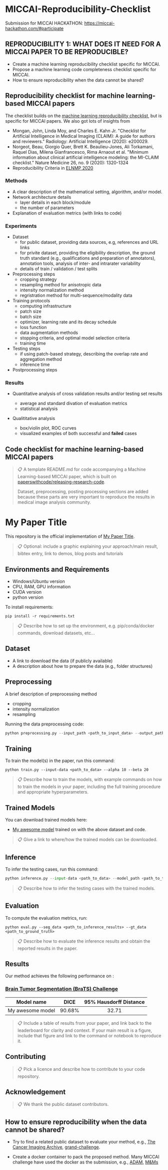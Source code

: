 # MICCAI-Reproducibility-Checklist
Submission for MICCAI HACKATHON: https://miccai-hackathon.com/#participate

## REPRODUCIBILITY 1: WHAT DOES IT NEED FOR A MICCAI PAPER TO BE REPRODUCIBLE?
- Create a machine learning reproducibility checklist specific for MICCAI.
- Propose a machine learning code completeness checklist specific for MICCAI.
- How to ensure reproducibility when the data cannot be shared?

## Reproducibility checklist for machine learning-based MICCAI papers

The checklist builds on the [machine learning reproducibility checklist](https://www.cs.mcgill.ca/~jpineau/ReproducibilityChecklist.pdf), but is specific for MICCAI papers.
We also got lots of insights from

- Mongan, John, Linda Moy, and Charles E. Kahn Jr. "Checklist for Artificial Intelligence in Medical Imaging (CLAIM): A guide for authors and reviewers." Radiology: Artificial Intelligence (2020): e200029.
- Norgeot, Beau, Giorgio Quer, Brett K. Beaulieu-Jones, Ali Torkamani, Raquel Dias, Milena Gianfrancesco, Rima Arnaout et al. "Minimum information about clinical artificial intelligence modeling: the MI-CLAIM checklist." Nature Medicine 26, no. 9 (2020): 1320-1324
- Reproducibility Criteria in [ELNMP 2020](https://2020.emnlp.org/call-for-papers)

### Methods

- A clear description of the mathematical setting, algorithm, and/or model.
- Network architecture details
    - layer details in each block/module
    - the number of parameters
- Explanation of evaluation metrics (with links to code)

### Experiments

- Dataset
    - for public dataset, providing data sources, e.g, references and URL links
    - for privite dataset, providing the eligibility description, the ground truth standard (e.g., qualifications and preparation of annotators), annotation tools, analysis of inter- and intrarater variability
    - details of train / validation / test splits
- Preprocessing steps
    - cropping strategy
    - resampling method for anisotropic data
    - intensity normalization method
    - regristration method for multi-sequence/modality data
- Training protocols
    - computing infrastructure
    - patch size
    - batch size
    - optimizer, learning rate and its decay schedule 
    - loss function 
    - data augmentation methods
    - stopping criteria, and optimal model selection criteria
    - training time
- Testing steps
    - if using patch-based strategy, describing the overlap rate and aggregation method
    - inference time
- Postprocessing steps

### Results
- Quantitative analysis of cross validation results and/or testing set results
    - average and standard divation of evaluation metrics
    - statistical analysis

- Qualititative analysis
    - box/violin plot, ROC curves
    - visualized examples of both successful and **failed** cases


## Code checklist for machine learning-based MICCAI papers
>📋  A template README.md for code accompanying a Machine Learning-based MICCAI paper, which is built on [paperswithcode/releasing-research-code](https://github.com/paperswithcode/releasing-research-code).
>
>Dataset, preprocessing, posting processing sections are added because these parts are very important to reproduce the results in medical image analysis community.

# My Paper Title

This repository is the official implementation of [My Paper Title](TBA). 

>📋  Optional: include a graphic explaining your approach/main result, bibtex entry, link to demos, blog posts and tutorials



## Environments and Requirements

- Windows/Ubuntu version
- CPU, RAM, GPU information
- CUDA version
- python version

To install requirements:

```setup
pip install -r requirements.txt
```

>📋  Describe how to set up the environment, e.g. pip/conda/docker commands, download datasets, etc...



## Dataset

- A link to download the data (if publicly available)
- A description about how to prepare the data (e.g., folder structures)

## Preprocessing

A brief description of preprocessing method

- cropping
- intensity normalization
- resampling

Running the data preprocessing code:

```python
python preprocessing.py --input_path <path_to_input_data> --output_path <path_to_output_data>
```

## Training

To train the model(s) in the paper, run this command:

```train
python train.py --input-data <path_to_data> --alpha 10 --beta 20
```

>📋  Describe how to train the models, with example commands on how to train the models in your paper, including the full training procedure and appropriate hyperparameters.



## Trained Models

You can download trained models here:

- [My awesome model](https://drive.google.com/mymodel.pth) trained on with the above dataset and code. 

>📋  Give a link to where/how the trained models can be downloaded.



## Inference

To infer the testing cases, run this command:

```python
python inference.py --input-data <path_to_data> --model_path <path_to_trained_model> --output_path <path_to_output_data>
```

> 📋  Describe how to infer the testing cases with the trained models.



## Evaluation

To compute the evaluation metrics, run:

```eval
python eval.py --seg_data <path_to_inference_results> --gt_data <path_to_ground_truth>
```

>📋  Describe how to evaluate the inference results and obtain the reported results in the paper.



## Results

Our method achieves the following performance on :

### [Brain Tumor Segmentation (BraTS) Challenge](https://www.med.upenn.edu/cbica/brats2020/)

| Model name       |  DICE  | 95% Hausdorff Distance |
| ---------------- | :----: | :--------------------: |
| My awesome model | 90.68% |         32.71          |

>📋  Include a table of results from your paper, and link back to the leaderboard for clarity and context. If your main result is a figure, include that figure and link to the command or notebook to reproduce it. 


## Contributing

>📋  Pick a licence and describe how to contribute to your code repository. 

## Acknowledgement

> 📋  We thank the public dataset contributors. 


## How to ensure reproducibility when the data cannot be shared?

- Try to find a related public dataset to evaluate your method, e.g., [The Cancer Imaging Archive](https://www.cancerimagingarchive.net/), [grand-challenge](https://grand-challenge.org/challenges/).

- Create a docker container to pack the proposed method. Many MICCAI challenge have used the docker as the submission, e.g., [ADAM](http://adam.isi.uu.nl/methods/submit/), [M&Ms](https://www.ub.edu/mnms/)

